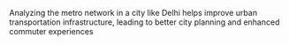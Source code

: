Analyzing the metro network in a city like Delhi helps improve urban transportation infrastructure, leading to better city planning and enhanced commuter experiences
